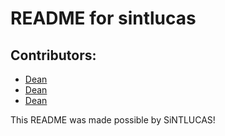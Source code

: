 # README for sintlucas


## Contributors:
- [Dean](https://github.com/DeanLemans)
- [Dean](https://github.com/DeanLemans)
- [Dean](https://github.com/DeanLemans)

This README was made possible by SiNTLUCAS!
